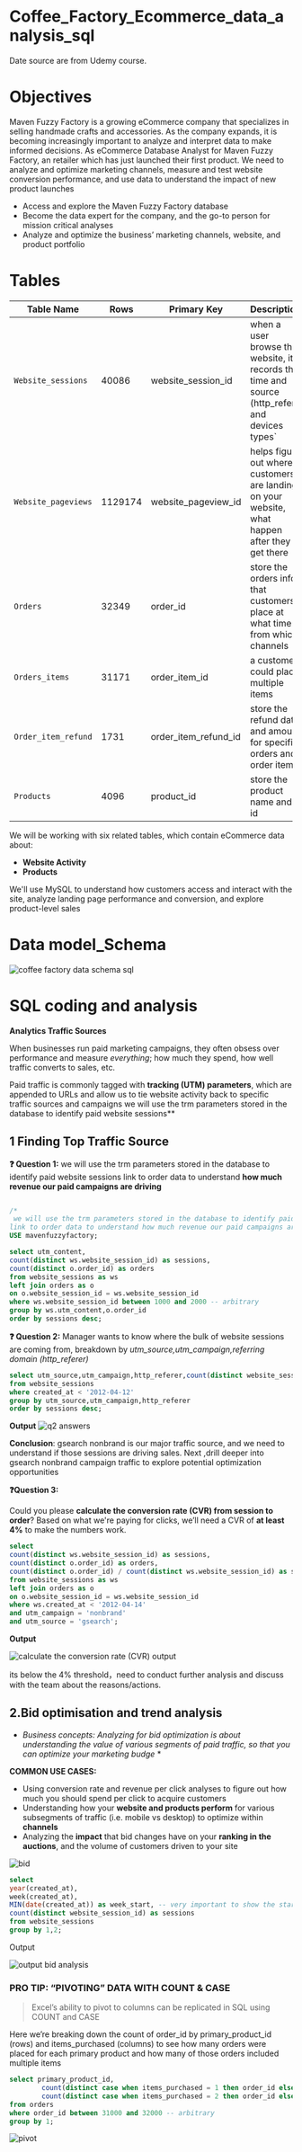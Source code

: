 # Coffee_Factory_Ecommerce_data_analysis_sql

Date source are from Udemy course.
 

# Objectives
Maven Fuzzy Factory is a growing eCommerce company that specializes in selling handmade crafts and accessories. As the company expands, it is becoming increasingly important to analyze and interpret data to make informed decisions.
As eCommerce Database Analyst for Maven Fuzzy Factory, an retailer which has just launched their first product. We need to analyze and optimize marketing channels, measure and test website conversion performance, and use data to understand the impact of new product launches
 
- Access and explore the Maven Fuzzy Factory database
- Become the data expert for the company, and the go-to person for mission critical analyses
- Analyze and optimize the business’ marketing channels, website, and product portfolio

 
# Tables
| Table Name | Rows | Primary Key |Description |
| --- | --- |--- |--- |
| `Website_sessions` | 40086 |website_session_id|when a user browse the website, it records the time and source (http_refer) and devices types`|
| `Website_pageviews` | 1129174 |website_pageview_id | helps figure out where customers are landing on your website, what happen after they get there|
| `Orders` | 32349 |order_id | store the orders info that customers place at what time from which channels |
| `Orders_items` | 31171 |order_item_id | a customer could place multiple items  |
| `Order_item_refund` | 1731  |order_item_refund_id | store the refund date and amount for specific orders and order items  |
| `Products` |  4096  |product_id | store the product name and id |


 
We will be working with six related tables, which contain eCommerce data about:
- **Website Activity**
- **Products**

We'll use MySQL to understand how customers access and interact with the site, analyze landing page performance and conversion, and explore product-level sales

 
# Data model_Schema
![coffee factory data schema sql](https://github.com/Shuangyi-im/Coffee_Factory_Ecommerce_data_analysis_sql/assets/78413872/d12fbd80-4b72-4254-a709-f76eb299ad09)

# SQL coding and analysis

**Analytics Traffic Sources**

When businesses run paid marketing campaigns, they often obsess over performance and
measure *everything*; how much they spend, how well traffic converts to sales, etc.



Paid traffic is commonly tagged with **tracking (UTM) parameters**, which are appended to
URLs and allow us to tie website activity back to specific traffic sources and campaigns
 we will use the trm parameters stored in the database to identify paid website sessions**
 
## 1 Finding Top Traffic Source

**❓ Question 1:** we will use the trm parameters stored in the database to identify paid website sessions link to order data to understand **how much revenue our paid campaigns are driving**


```sql

/*
 we will use the trm parameters stored in the database to identify paid website sessions
link to order data to understand how much revenue our paid campaigns are driving*/
USE mavenfuzzyfactory;

select utm_content,
count(distinct ws.website_session_id) as sessions,
count(distinct o.order_id) as orders
from website_sessions as ws
left join orders as o
on o.website_session_id = ws.website_session_id
where ws.website_session_id between 1000 and 2000 -- arbitrary 
group by ws.utm_content,o.order_id 
order by sessions desc; 
```
 
 
 
**❓ Question 2:** Manager wants to know where the bulk of website sessions are coming from, 
breakdown by *utm_source,utm_campaign,referring domain (http_referer)*
 
 
```sql
select utm_source,utm_campaign,http_referer,count(distinct website_session_id) as sessions
from website_sessions
where created_at < '2012-04-12'
group by utm_source,utm_campaign,http_referer
order by sessions desc;
```
 
  
**Output**
![q2 answers](https://github.com/Shuangyi-im/Coffee_Factory_Ecommerce_data_analysis_sql/assets/78413872/07b1da3a-c271-487e-83a3-240bd7a04c1b)
 
**Conclusion**: gsearch nonbrand is our major traffic source, and we need to understand if those sessions are driving sales. Next ,drill deeper into gsearch nonbrand campaign traffic to explore potential optimization opportunities
 
 
 
**❓Question 3:**
 
Could you please **calculate the conversion rate (CVR) from session to order**? Based on what we're paying for clicks, we’ll need a CVR of **at least 4%** to make the numbers work.
 
```sql
select 
count(distinct ws.website_session_id) as sessions,
count(distinct o.order_id) as orders,
count(distinct o.order_id) / count(distinct ws.website_session_id) as session_to_order_conv_rt
from website_sessions as ws
left join orders as o
on o.website_session_id = ws.website_session_id
where ws.created_at < '2012-04-14' 
and utm_campaign = 'nonbrand'
and utm_source = 'gsearch';
```
 
**Output**
 
![calculate the conversion rate (CVR) output](https://github.com/Shuangyi-im/Coffee_Factory_Ecommerce_data_analysis_sql/assets/78413872/a47f8810-92f0-47f5-81a7-bd91faf4ef7a)
 
its below the 4% threshold，need to conduct further analysis and discuss with the team about the reasons/actions.
 
  
   
## 2.Bid optimisation and trend analysis 
* *Business concepts: Analyzing for bid optimization is about understanding the value of various
segments of paid traffic, so that you can optimize your marketing budge* *

**COMMON USE CASES:**

- Using conversion rate and revenue per click analyses to figure out how much you should
spend per click to acquire customers
- Understanding how your **website and products perform** for various subsegments of traffic (i.e. mobile vs desktop) to optimize within **channels**
- Analyzing the **impact** that bid changes have on your **ranking in the auctions**, and the volume of customers driven to your site

![bid](https://github.com/Shuangyi-im/Coffee_Factory_Ecommerce_data_analysis_sql/assets/78413872/c737541c-e209-4499-b3c4-80259a7d93e7)

```sql
select 
year(created_at),
week(created_at),
MIN(date(created_at)) as week_start, -- very important to show the starting date for that week you select
count(distinct website_session_id) as sessions
from website_sessions
group by 1,2;
```


Output 

![output bid analysis](https://github.com/Shuangyi-im/Coffee_Factory_Ecommerce_data_analysis_sql/assets/78413872/3411f90b-a1a0-498d-bd27-18c2523282fe)

### PRO TIP: “PIVOTING” DATA WITH COUNT & CASE
> Excel’s ability to pivot to columns can be replicated in SQL using COUNT and CASE

Here we’re breaking down the count of order_id by primary_product_id (rows) and items_purchased (columns) to see how many orders were placed for each primary product and how many of those orders included multiple items


```sql
select primary_product_id,
		count(distinct case when items_purchased = 1 then order_id else null end) as single_item_orders,
		count(distinct case when items_purchased = 2 then order_id else null end) as two_item_orders
from orders 
where order_id between 31000 and 32000 -- arbitrary
group by 1;
```
![pivot](https://github.com/Shuangyi-im/Coffee_Factory_Ecommerce_data_analysis_sql/assets/78413872/c54780b2-e00d-4868-900c-952ab139c945)


